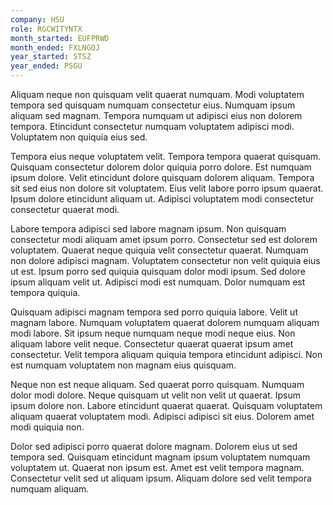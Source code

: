 ```yaml
---
company: HSU
role: RGCWITYNTX
month_started: EUFPRWD
month_ended: FXLNGOJ
year_started: STSZ
year_ended: PSGU
---
```


Aliquam neque non quisquam velit quaerat numquam. Modi voluptatem tempora sed quisquam numquam consectetur eius. Numquam ipsum aliquam sed magnam. Tempora numquam ut adipisci eius non dolorem tempora. Etincidunt consectetur numquam voluptatem adipisci modi. Voluptatem non quiquia eius sed.

Tempora eius neque voluptatem velit. Tempora tempora quaerat quisquam. Quisquam consectetur dolorem dolor quiquia porro dolore. Est numquam ipsum dolore. Velit etincidunt dolore quisquam dolorem aliquam. Tempora sit sed eius non dolore sit voluptatem. Eius velit labore porro ipsum quaerat. Ipsum dolore etincidunt aliquam ut. Adipisci voluptatem modi consectetur consectetur quaerat modi.

Labore tempora adipisci sed labore magnam ipsum. Non quisquam consectetur modi aliquam amet ipsum porro. Consectetur sed est dolorem voluptatem. Quaerat neque quiquia velit consectetur quaerat. Numquam non dolore adipisci magnam. Voluptatem consectetur non velit quiquia eius ut est. Ipsum porro sed quiquia quisquam dolor modi ipsum. Sed dolore ipsum aliquam velit ut. Adipisci modi est numquam. Dolor numquam est tempora quiquia.

Quisquam adipisci magnam tempora sed porro quiquia labore. Velit ut magnam labore. Numquam voluptatem quaerat dolorem numquam aliquam modi labore. Sit ipsum neque numquam neque modi neque eius. Non aliquam labore velit neque. Consectetur quaerat quaerat ipsum amet consectetur. Velit tempora aliquam quiquia tempora etincidunt adipisci. Non est numquam voluptatem non magnam eius quisquam.

Neque non est neque aliquam. Sed quaerat porro quisquam. Numquam dolor modi dolore. Neque quisquam ut velit non velit ut quaerat. Ipsum ipsum dolore non. Labore etincidunt quaerat quaerat. Quisquam voluptatem aliquam quaerat voluptatem modi. Adipisci adipisci sit eius. Dolorem amet modi quiquia non.

Dolor sed adipisci porro quaerat dolore magnam. Dolorem eius ut sed tempora sed. Quisquam etincidunt magnam ipsum voluptatem numquam voluptatem ut. Quaerat non ipsum est. Amet est velit tempora magnam. Consectetur velit sed ut aliquam ipsum. Aliquam dolore sed velit tempora numquam aliquam.
    